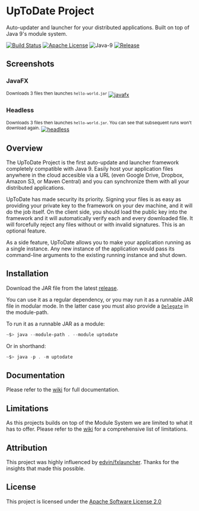 # UpToDate Project

Auto-updater and launcher for your distributed applications. Built on top of Java 9's module system.

[![Build Status](https://travis-ci.org/uptodate-project/uptodate.svg?branch=master)](https://travis-ci.org/uptodate-project/uptodate)
[![Apache License](https://img.shields.io/badge/license-Apache%20License%202.0-blue.svg)](http://www.apache.org/licenses/LICENSE-2.0)
![Java-9](https://img.shields.io/badge/java-9%2B-orange.svg)
[![Release](https://img.shields.io/badge/release-v1.0--beta-yellow.svg)](https://github.com/uptodate-project/uptodate/releases/tag/v1.0-beta)



## Screenshots

### JavaFX

<sup>Downloads 3 files then launches `hello-world.jar`</sup>
[![javafx][1]][1]

### Headless
<sup>Downloads 3 files then launches `hello-world.jar`. You can see that subsequent runs won't download again.</sup>
[![headless][2]][2]


## Overview

The UpToDate Project is the first auto-update and launcher framework completely compatible with Java 9. Easily host your application
files anywhere in the cloud accesible via a URL (even Google Drive, Dropbox, Amazon S3, or Maven Central)
and you can synchronize them with all your distributed applications.

UpToDate has made security its priority. Signing your files is as easy as providing your private key to the framework on your dev machine,
and it will do the job itself. On the client side, you should load the public key into the framework and it will automatically verify 
each and every downloaded file. It will forcefully reject any files without or with invalid signatures. This is an optional feature.

As a side feature, UpToDate allows you to make your application running as a single instance. Any new instance of
the application would pass its command-line arguments to the existing running instance and shut down.

## Installation

Download the JAR file from the latest [release](https://github.com/uptodate-project/uptodate/releases).

You can use it as a regular dependency, or you may run it as a runnable JAR file in modular mode. In the latter case you must also provide a [`Delegate`](https://github.com/uptodate-project/uptodate/wiki#handlers) in the module-path.

To run it as a runnable JAR as a module:

```powershell
~$> java --module-path . --module uptodate
```
Or in shorthand:
```powershell
~$> java -p . -m uptodate
```
  
## Documentation

Please refer to the [wiki](https://github.com/uptodate-project/uptodate/wiki) for full documentation.

## Limitations

As this projects builds on top of the Module System we are limited to what it has to offer. Please refer to the [wiki](https://github.com/uptodate-project/uptodate/wiki#limitations) for a comprehensive list of limitations.

## Attribution

This project was highly influenced by [edvin/fxlauncher](https://github.com/edvin/fxlauncher/). Thanks for the insights
that made this possible.

## License

This project is licensed under the [Apache Software License 2.0](http://www.apache.org/licenses/LICENSE-2.0)


  [1]: https://i.stack.imgur.com/bi9gL.gif
  [2]: https://i.stack.imgur.com/ca9rT.gif
